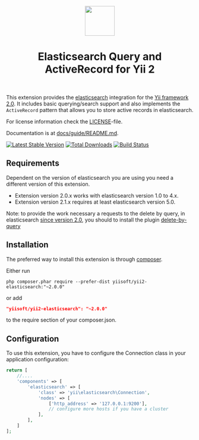 <p align="center">
    <a href="https://www.elastic.co/products/elasticsearch" target="_blank" rel="external">
        <img src="https://static-www.elastic.co/assets/blt45b0886c90beceee/logo-elastic.svg" height="80px">
    </a>
    <h1 align="center">Elasticsearch Query and ActiveRecord for Yii 2</h1>
    <br>
</p>

This extension provides the [elasticsearch](https://www.elastic.co/products/elasticsearch) integration for the [Yii framework 2.0](http://www.yiiframework.com).
It includes basic querying/search support and also implements the `ActiveRecord` pattern that allows you to store active
records in elasticsearch.

For license information check the [LICENSE](LICENSE.md)-file.

Documentation is at [docs/guide/README.md](docs/guide/README.md).

[![Latest Stable Version](https://poser.pugx.org/yiisoft/yii2-elasticsearch/v/stable.png)](https://packagist.org/packages/yiisoft/yii2-elasticsearch)
[![Total Downloads](https://poser.pugx.org/yiisoft/yii2-elasticsearch/downloads.png)](https://packagist.org/packages/yiisoft/yii2-elasticsearch)
[![Build Status](https://travis-ci.org/yiisoft/yii2-elasticsearch.svg?branch=master)](https://travis-ci.org/yiisoft/yii2-elasticsearch)

Requirements
------------

Dependent on the version of elasticsearch you are using you need a different version of this extension.

- Extension version 2.0.x works with elasticsearch version 1.0 to 4.x.
- Extension version 2.1.x requires at least elasticsearch version 5.0.

Note: to provide the work necessary a requests to the delete by query, in elasticsearch [since version 2.0](https://www.elastic.co/guide/en/elasticsearch/reference/1.7/docs-delete-by-query.html), you should to install the plugin [delete-by-query](https://www.elastic.co/guide/en/elasticsearch/plugins/2.3/plugins-delete-by-query.html)

Installation
------------

The preferred way to install this extension is through [composer](http://getcomposer.org/download/).

Either run

```
php composer.phar require --prefer-dist yiisoft/yii2-elasticsearch:"~2.0.0"
```

or add

```json
"yiisoft/yii2-elasticsearch": "~2.0.0"
```

to the require section of your composer.json.

Configuration
-------------

To use this extension, you have to configure the Connection class in your application configuration:

```php
return [
    //....
    'components' => [
        'elasticsearch' => [
            'class' => 'yii\elasticsearch\Connection',
            'nodes' => [
                ['http_address' => '127.0.0.1:9200'],
                // configure more hosts if you have a cluster
            ],
        ],
    ]
];
```
